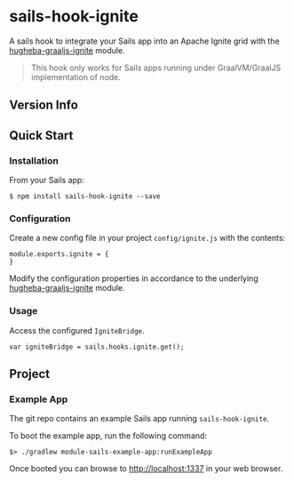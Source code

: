 # sails-hook-ignite

A sails hook to integrate your Sails app into an Apache Ignite grid with the [hugheba-graaljs-ignite](https://github.com/hugheba/graaljs-ignite) module.

> This hook only works for Sails apps running under GraalVM/GraalJS implementation of node.

## Version Info



## Quick Start

### Installation

From your Sails app:

`$ npm install sails-hook-ignite --save`

### Configuration

Create a new config file in your project `config/ignite.js` with the contents:

    module.exports.ignite = {
    }

Modify the configuration properties in accordance to the underlying 
[hugheba-graaljs-ignite](https://github.com/hugheba/graaljs-ignite) module.

### Usage

Access the configured `IgniteBridge`.

    var igniteBridge = sails.hooks.ignite.get();

## Project

### Example App

The git repo contains an example Sails app running `sails-hook-ignite`.

To boot the example app, run the following command:

    $> ./gradlew module-sails-example-app:runExampleApp
    
Once booted you can browse to [http://localhost:1337](http://localhost:1337) in your web browser.